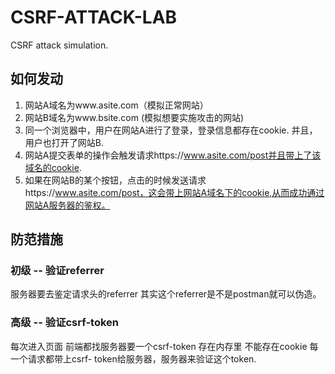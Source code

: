 # CSRF-ATTACK-LAB
CSRF attack simulation.

## 如何发动
1. 网站A域名为www.asite.com（模拟正常网站）
2. 网站B域名为www.bsite.com (模拟想要实施攻击的网站)
3. 同一个浏览器中，用户在网站A进行了登录，登录信息都存在cookie. 并且，用户也打开了网站B.
4. 网站A提交表单的操作会触发请求https://www.asite.com/post并且带上了该域名的cookie.
5. 如果在网站B的某个按钮，点击的时候发送请求https://www.asite.com/post，这会带上网站A域名下的cookie,从而成功通过网站A服务器的鉴权。

## 防范措施

### 初级 -- 验证referrer
服务器要去鉴定请求头的referrer 其实这个referrer是不是postman就可以伪造。
### 高级 -- 验证csrf-token
每次进入页面 前端都找服务器要一个csrf-token 存在内存里 不能存在cookie 每一个请求都带上csrf- token给服务器，服务器来验证这个token.
